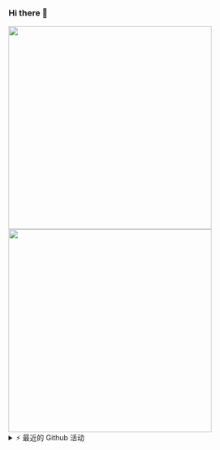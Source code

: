 ### Hi there 👋

<a href="https://github.com/noovertime7">
  <img src="https://github-readme-stats.vercel.app/api?username=noovertime7&count_private=true&show_icons=true" width="400px"/>
</a>

<a href="https://github.com/noovertime7">
  <img src="https://github-readme-stats.vercel.app/api/top-langs/?username=noovertime7&layout=compact&hide=html,css&count_private=true&hide_border=true" width="400px"/>
</a>

<details>
    <summary> ⚡ 最近的 Github 活动</summary>
    <br />
    <a href="https://github.com/noovertime7">
  <img src="https://activity-graph.herokuapp.com/graph?username=noovertime7&theme=dracula" />
</details>
<!--
**Ruomoe/Ruomoe** is a ✨ _special_ ✨ repository because its `README.md` (this file) appears on your GitHub profile.

Here are some ideas to get you started:

- 🔭 I’m currently working on ...
- 🌱 I’m currently learning ...
- 👯 I’m looking to collaborate on ...
- 🤔 I’m looking for help with ...
- 💬 Ask me about ...
- 📫 How to reach me: ...
- 😄 Pronouns: ...
- ⚡ Fun fact: ...
-->
